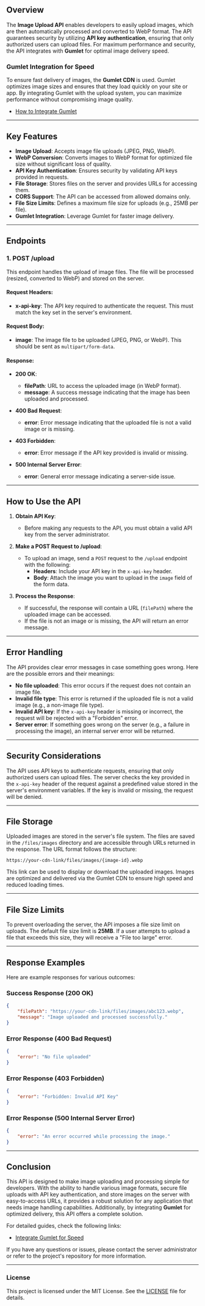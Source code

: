 ## **Overview**

The **Image Upload API** enables developers to easily upload images, which are then automatically processed and converted to WebP format. The API guarantees security by utilizing **API key authentication**, ensuring that only authorized users can upload files. For maximum performance and security, the API integrates with  **Gumlet** for optimal image delivery speed.
  
### **Gumlet Integration for Speed**
To ensure fast delivery of images, the **Gumlet CDN** is used. Gumlet optimizes image sizes and ensures that they load quickly on your site or app. By integrating Gumlet with the upload system, you can maximize performance without compromising image quality.

- [How to Integrate Gumlet](https://www.gumlet.com/docs/integration)

---

## **Key Features**

- **Image Upload**: Accepts image file uploads (JPEG, PNG, WebP).
- **WebP Conversion**: Converts images to WebP format for optimized file size without significant loss of quality.
- **API Key Authentication**: Ensures security by validating API keys provided in requests.
- **File Storage**: Stores files on the server and provides URLs for accessing them.
- **CORS Support**: The API can be accessed from allowed domains only.
- **File Size Limits**: Defines a maximum file size for uploads (e.g., 25MB per file).
- **Gumlet Integration**: Leverage Gumlet for faster image delivery.

---

## **Endpoints**

### 1. **POST /upload**

This endpoint handles the upload of image files. The file will be processed (resized, converted to WebP) and stored on the server.

#### **Request Headers:**

- **x-api-key**: The API key required to authenticate the request. This must match the key set in the server's environment.

#### **Request Body:**

- **image**: The image file to be uploaded (JPEG, PNG, or WebP). This should be sent as `multipart/form-data`.

#### **Response:**

- **200 OK**:
  - **filePath**: URL to access the uploaded image (in WebP format).
  - **message**: A success message indicating that the image has been uploaded and processed.
  
- **400 Bad Request**:
  - **error**: Error message indicating that the uploaded file is not a valid image or is missing.

- **403 Forbidden**:
  - **error**: Error message if the API key provided is invalid or missing.

- **500 Internal Server Error**:
  - **error**: General error message indicating a server-side issue.

---

## **How to Use the API**

1. **Obtain API Key**: 
   - Before making any requests to the API, you must obtain a valid API key from the server administrator.
   
2. **Make a POST Request to /upload**:
   - To upload an image, send a `POST` request to the `/upload` endpoint with the following:
     - **Headers**: Include your API key in the `x-api-key` header.
     - **Body**: Attach the image you want to upload in the `image` field of the form data.
   
3. **Process the Response**:
   - If successful, the response will contain a URL (`filePath`) where the uploaded image can be accessed.
   - If the file is not an image or is missing, the API will return an error message.

---

## **Error Handling**

The API provides clear error messages in case something goes wrong. Here are the possible errors and their meanings:

- **No file uploaded**: This error occurs if the request does not contain an image file.
- **Invalid file type**: This error is returned if the uploaded file is not a valid image (e.g., a non-image file type).
- **Invalid API key**: If the `x-api-key` header is missing or incorrect, the request will be rejected with a "Forbidden" error.
- **Server error**: If something goes wrong on the server (e.g., a failure in processing the image), an internal server error will be returned.

---

## **Security Considerations**

The API uses API keys to authenticate requests, ensuring that only authorized users can upload files. The server checks the key provided in the `x-api-key` header of the request against a predefined value stored in the server's environment variables. If the key is invalid or missing, the request will be denied.

---

## **File Storage**

Uploaded images are stored in the server's file system. The files are saved in the `/files/images` directory and are accessible through URLs returned in the response. The URL format follows the structure:

```
https://your-cdn-link/files/images/{image-id}.webp
```

This link can be used to display or download the uploaded images. Images are optimized and delivered via the Gumlet CDN to ensure high speed and reduced loading times.

---

## **File Size Limits**

To prevent overloading the server, the API imposes a file size limit on uploads. The default file size limit is **25MB**. If a user attempts to upload a file that exceeds this size, they will receive a "File too large" error.

---

## **Response Examples**

Here are example responses for various outcomes:

### **Success Response (200 OK)**

```json
{
    "filePath": "https://your-cdn-link/files/images/abc123.webp",
    "message": "Image uploaded and processed successfully."
}
```

### **Error Response (400 Bad Request)**

```json
{
    "error": "No file uploaded"
}
```

### **Error Response (403 Forbidden)**

```json
{
    "error": "Forbidden: Invalid API Key"
}
```

### **Error Response (500 Internal Server Error)**

```json
{
    "error": "An error occurred while processing the image."
}
```

---

## **Conclusion**

This API is designed to make image uploading and processing simple for developers. With the ability to handle various image formats, secure file uploads with API key authentication, and store images on the server with easy-to-access URLs, it provides a robust solution for any application that needs image handling capabilities. Additionally, by integrating **Gumlet** for optimized delivery, this API offers a complete solution.

For detailed guides, check the following links:
- [Integrate Gumlet for Speed](https://www.gumlet.com/docs/integration)

If you have any questions or issues, please contact the server administrator or refer to the project's repository for more information.

---

### License

This project is licensed under the MIT License. See the [LICENSE](LICENSE) file for details.
